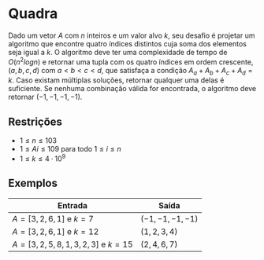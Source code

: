 # Quadra

Dado um vetor $A$ com $n$ inteiros e um valor alvo $k$, seu desafio é projetar um algoritmo
que encontre quatro índices distintos cuja soma dos elementos seja igual a $k$.
O algoritmo deve ter uma complexidade de tempo de $O(n^2 log n)$ e retornar uma tupla
com os quatro índices em ordem crescente, $(a, b, c, d)$ com $a \lt b \lt c \lt d$, que satisfaça
a condição $A_a + A_b + A_c + A_d = k$.
Caso existam múltiplas soluções, retornar qualquer uma delas é suficiente. Se nenhuma
combinação válida for encontrada, o algoritmo deve retornar $(−1, −1, −1, −1)$.

## Restrições
- $1 \le n \le 103$
- $1 \le Ai \le 109$ para todo $1 \le i \le n$
- $1 \le k \le 4 · 10^9$

## Exemplos
| Entrada | Saída |
|---------|-------|
| $A = [3, 2, 6, 1]$ e $k = 7$ | $(−1, −1, −1, −1)$ |
| $A = [3, 2, 6, 1]$ e $k = 12$ | $(1, 2, 3, 4)$ |
| $A = [3, 2, 5, 8, 1, 3, 2, 3]$ e $k = 15$ | $(2, 4, 6, 7)$ |
